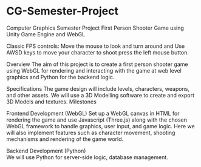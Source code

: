# CG-Semester-Project
Computer Graphics Semester Project
First Person Shooter Game using Unity Game Engine and WebGL

Classic FPS controls: 
Move the mouse to look and turn around and Use AWSD keys to move your character to shoot press the left mouse button.

Overview
The aim of this project is to create a first person shooter game using WebGL for rendering and interacting with the game at web level graphics and Python for the backend logic.

Specifications
The game design will include levels, characters, weapons, and other assets. We will use a 3D Modelling software to create and export 3D Models and textures.
Milestones

Frontend Development (WebGL)
Set up a WebGL canvas in HTML for rendering the game and use Javascript (Three.js) along with the chosen WebGL framework to handle graphics, user input, and game logic.
Here we will also implement features such as character movement, shooting mechanisms and rendering of the game world.

Backend Development (Python)				
We will use Python for server-side logic, database management.
